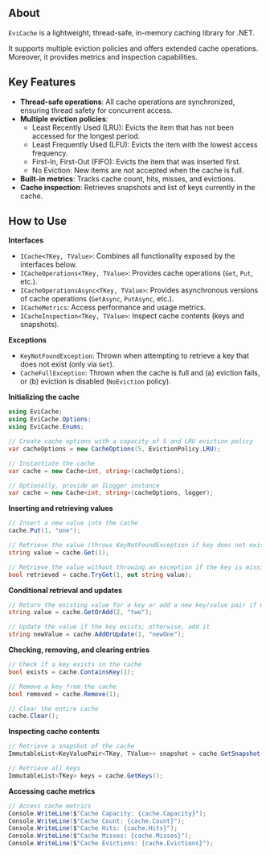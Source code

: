 ## About

`EviCache` is a lightweight, thread-safe, in-memory caching library for .NET.

It supports multiple eviction policies and offers extended cache operations. Moreover, it provides metrics and inspection capabilities.

## Key Features

- **Thread-safe operations**: All cache operations are synchronized, ensuring thread safety for concurrent access.
- **Multiple eviction policies**:
    - Least Recently Used (LRU): Evicts the item that has not been accessed for the longest period.
    - Least Frequently Used (LFU): Evicts the item with the lowest access frequency.
    - First-In, First-Out (FIFO): Evicts the item that was inserted first.
    - No Eviction: New items are not accepted when the cache is full.
- **Built-in metrics**: Tracks cache count, hits, misses, and evictions.
- **Cache inspection**: Retrieves snapshots and list of keys currently in the cache.

## How to Use

**Interfaces**

* `ICache<TKey, TValue>`: Combines all functionality exposed by the interfaces below.
* `ICacheOperations<TKey, TValue>`: Provides cache operations (`Get`, `Put`, etc.).
* `ICacheOperationsAsync<TKey, TValue>`: Provides asynchronous versions of cache operations (`GetAsync`, `PutAsync`, etc.).
* `ICacheMetrics`: Access performance and usage metrics.
* `ICacheInspection<TKey, TValue>`: Inspect cache contents (keys and snapshots).

**Exceptions**

* `KeyNotFoundException`: Thrown when attempting to retrieve a key that does not exist (only via `Get`).
* `CacheFullException`: Thrown when the cache is full and (a) eviction fails, or (b) eviction is disabled (`NoEviction` policy).

**Initializing the cache**

```csharp
using EviCache;
using EviCache.Options;
using EviCache.Enums;

// Create cache options with a capacity of 5 and LRU eviction policy
var cacheOptions = new CacheOptions(5, EvictionPolicy.LRU);

// Instantiate the cache
var cache = new Cache<int, string>(cacheOptions);

// Optionally, provide an ILogger instance
var cache = new Cache<int, string>(cacheOptions, logger);
```

**Inserting and retrieving values**

```csharp
// Insert a new value into the cache
cache.Put(1, "one");

// Retrieve the value (throws KeyNotFoundException if key does not exist)
string value = cache.Get(1);

// Retrieve the value without throwing an exception if the key is missing
bool retrieved = cache.TryGet(1, out string value);
```

**Conditional retrieval and updates**

```csharp
// Return the existing value for a key or add a new key/value pair if not found
string value = cache.GetOrAdd(2, "two");

// Update the value if the key exists; otherwise, add it
string newValue = cache.AddOrUpdate(1, "newOne");
```

**Checking, removing, and clearing entries**

```csharp
// Check if a key exists in the cache
bool exists = cache.ContainsKey(1);

// Remove a key from the cache
bool removed = cache.Remove(1);

// Clear the entire cache
cache.Clear();
```

**Inspecting cache contents**

```csharp
// Retrieve a snapshot of the cache
ImmutableList<KeyValuePair<TKey, TValue>> snapshot = cache.GetSnapshot();

// Retrieve all keys
ImmutableList<TKey> keys = cache.GetKeys();
```

**Accessing cache metrics**

```csharp
// Access cache metrics
Console.WriteLine($"Cache Capacity: {cache.Capacity}");
Console.WriteLine($"Cache Count: {cache.Count}");
Console.WriteLine($"Cache Hits: {cache.Hits}");
Console.WriteLine($"Cache Misses: {cache.Misses}");
Console.WriteLine($"Cache Evictions: {cache.Evictions}");
```